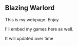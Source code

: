 ## Blazing Warlord

This is my webpage. Enjoy

I'll embed my games here as well.

It will updated over time
